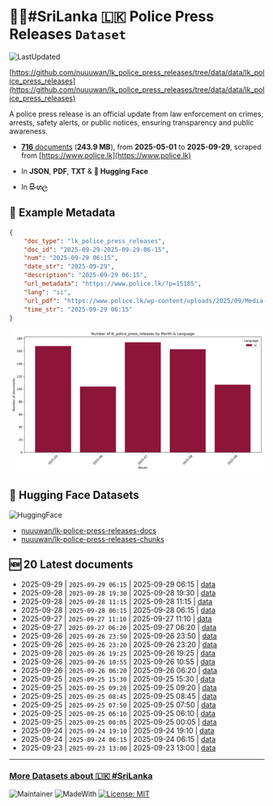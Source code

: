 # 👮‍♂️#SriLanka 🇱🇰 Police Press Releases `Dataset`

![LastUpdated](https://img.shields.io/badge/last_updated-2025--09--29_14:12:04-green)

[https://github.com/nuuuwan/lk_police_press_releases/tree/data/data/lk_police_press_releases](https://github.com/nuuuwan/lk_police_press_releases/tree/data/data/lk_police_press_releases)

A police press release is an official update from law enforcement on crimes, arrests, safety alerts, or public notices, ensuring transparency and public awareness.

- [**716** documents](https://github.com/nuuuwan/lk_police_press_releases/tree/data/data/lk_police_press_releases) (**243.9 MB**), from **2025-05-01** to **2025-09-29**, scraped from [https://www.police.lk](https://www.police.lk)

- In **JSON**, **PDF**, **TXT** & **🤗 Hugging Face**

- In **සිංහල**

## 📝 Example Metadata

```json
{
    "doc_type": "lk_police_press_releases",
    "doc_id": "2025-09-29-2025-09-29-06-15",
    "num": "2025-09-29 06:15",
    "date_str": "2025-09-29",
    "description": "2025-09-29 06:15",
    "url_metadata": "https://www.police.lk/?p=15185",
    "lang": "si",
    "url_pdf": "https://www.police.lk/wp-content/uploads/2025/09/Media-on-2025.09.29-at-0615_compressed.pdf",
    "time_str": "2025-09-29 06:15"
}
```

![Chart](https://raw.githubusercontent.com/nuuuwan/lk_police_press_releases/refs/heads/data/data/lk_police_press_releases/docs_by_month_and_lang.png)

## 🤗 Hugging Face Datasets

![HuggingFace](https://img.shields.io/badge/-HuggingFace-FDEE21?style=for-the-badge&logo=HuggingFace)

- [nuuuwan/lk-police-press-releases-docs](https://huggingface.co/datasets/nuuuwan/lk-police-press-releases-docs)
- [nuuuwan/lk-police-press-releases-chunks](https://huggingface.co/datasets/nuuuwan/lk-police-press-releases-chunks)

## 🆕 20 Latest documents

- 2025-09-29 | `2025-09-29 06:15` | 2025-09-29 06:15 | [data](https://github.com/nuuuwan/lk_police_press_releases/tree/data/data/lk_police_press_releases/2020s/2025/2025-09-29-2025-09-29-06-15)
- 2025-09-28 | `2025-09-28 19:30` | 2025-09-28 19:30 | [data](https://github.com/nuuuwan/lk_police_press_releases/tree/data/data/lk_police_press_releases/2020s/2025/2025-09-28-2025-09-28-19-30)
- 2025-09-28 | `2025-09-28 11:15` | 2025-09-28 11:15 | [data](https://github.com/nuuuwan/lk_police_press_releases/tree/data/data/lk_police_press_releases/2020s/2025/2025-09-28-2025-09-28-11-15)
- 2025-09-28 | `2025-09-28 06:15` | 2025-09-28 06:15 | [data](https://github.com/nuuuwan/lk_police_press_releases/tree/data/data/lk_police_press_releases/2020s/2025/2025-09-28-2025-09-28-06-15)
- 2025-09-27 | `2025-09-27 11:10` | 2025-09-27 11:10 | [data](https://github.com/nuuuwan/lk_police_press_releases/tree/data/data/lk_police_press_releases/2020s/2025/2025-09-27-2025-09-27-11-10)
- 2025-09-27 | `2025-09-27 06:20` | 2025-09-27 06:20 | [data](https://github.com/nuuuwan/lk_police_press_releases/tree/data/data/lk_police_press_releases/2020s/2025/2025-09-27-2025-09-27-06-20)
- 2025-09-26 | `2025-09-26 23:50` | 2025-09-26 23:50 | [data](https://github.com/nuuuwan/lk_police_press_releases/tree/data/data/lk_police_press_releases/2020s/2025/2025-09-26-2025-09-26-23-50)
- 2025-09-26 | `2025-09-26 23:20` | 2025-09-26 23:20 | [data](https://github.com/nuuuwan/lk_police_press_releases/tree/data/data/lk_police_press_releases/2020s/2025/2025-09-26-2025-09-26-23-20)
- 2025-09-26 | `2025-09-26 19:25` | 2025-09-26 19:25 | [data](https://github.com/nuuuwan/lk_police_press_releases/tree/data/data/lk_police_press_releases/2020s/2025/2025-09-26-2025-09-26-19-25)
- 2025-09-26 | `2025-09-26 10:55` | 2025-09-26 10:55 | [data](https://github.com/nuuuwan/lk_police_press_releases/tree/data/data/lk_police_press_releases/2020s/2025/2025-09-26-2025-09-26-10-55)
- 2025-09-26 | `2025-09-26 06:20` | 2025-09-26 06:20 | [data](https://github.com/nuuuwan/lk_police_press_releases/tree/data/data/lk_police_press_releases/2020s/2025/2025-09-26-2025-09-26-06-20)
- 2025-09-25 | `2025-09-25 15:30` | 2025-09-25 15:30 | [data](https://github.com/nuuuwan/lk_police_press_releases/tree/data/data/lk_police_press_releases/2020s/2025/2025-09-25-2025-09-25-15-30)
- 2025-09-25 | `2025-09-25 09:20` | 2025-09-25 09:20 | [data](https://github.com/nuuuwan/lk_police_press_releases/tree/data/data/lk_police_press_releases/2020s/2025/2025-09-25-2025-09-25-09-20)
- 2025-09-25 | `2025-09-25 08:45` | 2025-09-25 08:45 | [data](https://github.com/nuuuwan/lk_police_press_releases/tree/data/data/lk_police_press_releases/2020s/2025/2025-09-25-2025-09-25-08-45)
- 2025-09-25 | `2025-09-25 07:50` | 2025-09-25 07:50 | [data](https://github.com/nuuuwan/lk_police_press_releases/tree/data/data/lk_police_press_releases/2020s/2025/2025-09-25-2025-09-25-07-50)
- 2025-09-25 | `2025-09-25 06:10` | 2025-09-25 06:10 | [data](https://github.com/nuuuwan/lk_police_press_releases/tree/data/data/lk_police_press_releases/2020s/2025/2025-09-25-2025-09-25-06-10)
- 2025-09-25 | `2025-09-25 00:05` | 2025-09-25 00:05 | [data](https://github.com/nuuuwan/lk_police_press_releases/tree/data/data/lk_police_press_releases/2020s/2025/2025-09-25-2025-09-25-00-05)
- 2025-09-24 | `2025-09-24 19:10` | 2025-09-24 19:10 | [data](https://github.com/nuuuwan/lk_police_press_releases/tree/data/data/lk_police_press_releases/2020s/2025/2025-09-24-2025-09-24-19-10)
- 2025-09-24 | `2025-09-24 06:15` | 2025-09-24 06:15 | [data](https://github.com/nuuuwan/lk_police_press_releases/tree/data/data/lk_police_press_releases/2020s/2025/2025-09-24-2025-09-24-06-15)
- 2025-09-23 | `2025-09-23 13:00` | 2025-09-23 13:00 | [data](https://github.com/nuuuwan/lk_police_press_releases/tree/data/data/lk_police_press_releases/2020s/2025/2025-09-23-2025-09-23-13-00)

---

### [More Datasets about 🇱🇰 #SriLanka](https://github.com/nuuuwan/lk_datasets)

![Maintainer](https://img.shields.io/badge/maintainer-nuuuwan-red)
![MadeWith](https://img.shields.io/badge/made_with-python-blue)
[![License: MIT](https://img.shields.io/badge/License-MIT-yellow.svg)](https://opensource.org/licenses/MIT)
